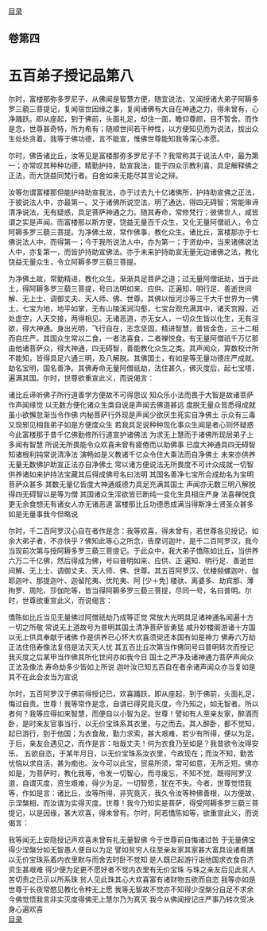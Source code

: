 <div class="menu"><a href="/lotus-sutra/#/table-of-contents">目录</a></div>
<hgroup>
  <h2>卷第四</h2>
  <h1>五百弟子授记品第八</h1>
</hgroup>
<p>
  尔时，富楼那弥多罗尼子，从佛闻是智慧方便，随宜说法，又闻授诸大弟子阿耨多罗三藐三菩提记，复闻宿世因缘之事，复闻诸佛有大自在神通之力，得未曾有，心净踊跃。即从座起，到于佛前，头面礼足，却住一面，瞻仰尊颜，目不暂舍。而作是念，世尊甚奇特，所为希有；随顺世间若干种性，以方便知见而为说法，拔出众生处处贪着。我等于佛功德，言不能宣，惟佛世尊能知我等深心本愿。
</p>
<p>
  尔时，佛告诸比丘，汝等见是富楼那弥多罗尼子不？我常称其于说法人中，最为第一；亦常叹其种种功德，精勤护持，助宣我法，能于四众示教利喜，具足解释佛之正法，而大饶益同梵行者。自舍如来无能尽其言论之辩。
</p>
<p>
  汝等勿谓富楼那但能护持助宣我法，亦于过去九十亿诸佛所，护持助宣佛之正法，于彼说法人中，亦最第一。又于诸佛所说空法，明了通达，得四无碍智；常能审谛清净说法，无有疑惑，具足菩萨神通之力。随其寿命，常修梵行；彼佛世人，咸皆谓之实是声闻。而富楼那以斯方便，饶益无量百千众生，又化无量阿僧祇人，令立阿耨多罗三藐三菩提。为净佛土故，常作佛事，教化众生。诸比丘，富楼那亦于七佛说法人中，而得第一；今于我所说法人中，亦为第一；于贤劫中，当来诸佛说法人中，亦复第一，而皆护持助宣佛法。亦于未来护持助宣无量无边诸佛之法，教化饶益无量众生，令立阿耨多罗三藐三菩提。
</p>
<p>
  为净佛土故，常勤精进，教化众生。渐渐具足菩萨之道；过无量阿僧祇劫，当于此土，得阿耨多罗三藐三菩提，号曰法明如来、应供、正遍知、明行足、善逝世间解、无上士、调御丈夫、天人师、佛、世尊。其佛以恒河沙等三千大千世界为一佛土，七宝为地，地平如掌，无有山陵溪涧沟壑，七宝台观充满其中，诸天宫殿，近处虚空，人天交接，两得相见。无诸恶道，亦无女人，一切众生皆以化生，无有淫欲，得大神通。身出光明，飞行自在，志念坚固，精进智慧，普皆金色，三十二相而自庄严。其国众生常以二食，一者法喜食，二者禅悦食。有无量阿僧祇千万亿那由他诸菩萨众，得大神通，四无碍智，善能教化众生之类。其声闻众，算数校计所不能知，皆得具足六通三明，及八解脱。其佛国土，有如是等无量功德庄严成就。劫名宝明，国名善净。其佛寿命无量阿僧祇劫，法住甚久，佛灭度后，起七宝塔，遍满其国。尔时，世尊欲重宣此义，而说偈言：
</p>
<div class="commentary">
  <span>诸比丘谛听</span
  ><span>佛子所行道</span
  ><span>善学方便故</span
  ><span>不可得思议</span>
  <span>知众乐小法</span
  ><span>而畏于大智</span
  ><span>是故诸菩萨</span
  ><span>作声闻缘觉</span>
  <span>以无数方便</span
  ><span>化诸众生类</span
  ><span>自说是声闻</span
  ><span>去佛道甚远</span>
  <span>度脱无量众</span
  ><span>皆悉得成就</span
  ><span>虽小欲懈怠</span
  ><span>渐当令作佛</span>
  <span>内秘菩萨行</span
  ><span>外现是声闻</span
  ><span>少欲厌生死</span
  ><span>实自净佛土</span>
  <span>示众有三毒</span
  ><span>又现邪见相</span
  ><span>我弟子如是</span
  ><span>方便度众生</span>
  <span>若我具足说</span
  ><span>种种现化事</span
  ><span>众生闻是者</span
  ><span>心则怀疑惑</span>
  <span>今此富楼那</span
  ><span>于昔千亿佛</span
  ><span>勤修所行道</span
  ><span>宣护诸佛法</span>
  <span>为求无上慧</span
  ><span>而于诸佛所</span
  ><span>现居弟子上</span
  ><span>多闻有智慧</span>
  <span>所说无所畏</span
  ><span>能令众欢喜</span
  ><span>未曾有疲倦</span
  ><span>而以助佛事</span>
  <span>已度大神通</span
  ><span>具四无碍智</span
  ><span>知诸根利钝</span
  ><span>常说清净法</span>
  <span>演畅如是义</span
  ><span>教诸千亿众</span
  ><span>令住大乘法</span
  ><span>而自净佛土</span>
  <span>未来亦供养</span
  ><span>无量无数佛</span
  ><span>护助宣正法</span
  ><span>亦自净佛土</span>
  <span>常以诸方便</span
  ><span>说法无所畏</span
  ><span>度不可计众</span
  ><span>成就一切智</span>
  <span>供养诸如来</span
  ><span>护持法宝藏</span
  ><span>其后得成佛</span
  ><span>号名曰法明</span>
  <span>其国名善净</span
  ><span>七宝所合成</span
  ><span>劫名为宝明</span
  ><span>菩萨众甚多</span>
  <span>其数无量亿</span
  ><span>皆度大神通</span
  ><span>威德力具足</span
  ><span>充满其国土</span>
  <span>声闻亦无数</span
  ><span>三明八解脱</span
  ><span>得四无碍智</span
  ><span>以是等为僧</span>
  <span>其国诸众生</span
  ><span>淫欲皆已断</span
  ><span>纯一变化生</span
  ><span>具相庄严身</span>
  <span>法喜禅悦食</span
  ><span>更无余食想</span
  ><span>无有诸女人</span
  ><span>亦无诸恶道</span>
  <span>富楼那比丘</span
  ><span>功德悉成满</span
  ><span>当得斯净土</span
  ><span>贤圣众甚多</span>
  <span>如是无量事</span
  ><span>我今但略说</span>
</div>
<p>
  尔时，千二百阿罗汉心自在者作是念：我等欢喜，得未曾有，若世尊各见授记，如余大弟子者，不亦快乎？佛知此等心之所念，告摩诃迦叶，是千二百阿罗汉，我今当现前次第与授阿耨多罗三藐三菩提记。于此众中，我大弟子憍陈如比丘，当供养六万二千亿佛，然后得成为佛，号曰普明如来、应供、正
  遍知、明行足、善逝世间解、无上士、调御丈夫、天人师、佛、世尊。其五百阿罗汉、优楼频螺迦叶、伽耶迦叶、那提迦叶、迦留陀夷、优陀夷、阿
  [少＋免]
  楼驮、离婆多、劫宾那、薄拘罗、周陀、莎伽陀等，皆当得阿耨多罗三藐三菩提，尽同一号，名曰普明。尔时，世尊欲重宣此义，而说偈言：
</p>
<div class="commentary">
  <span>憍陈如比丘</span
  ><span>当见无量佛</span
  ><span>过阿僧祇劫</span
  ><span>乃成等正觉</span>
  <span>常放大光明</span
  ><span>具足诸神通</span
  ><span>名闻遍十方</span
  ><span>一切之所敬</span>
  <span>常说无上道</span
  ><span>故号为普明</span
  ><span>其国土清净</span
  ><span>菩萨皆勇猛</span>
  <span>咸升妙楼阁</span
  ><span>游诸十方国</span
  ><span>以无上供具</span
  ><span>奉献于诸佛</span>
  <span>作是供养已</span
  ><span>心怀大欢喜</span
  ><span>须臾还本国</span
  ><span>有如是神力</span>
  <span>佛寿六万劫</span
  ><span>正法住倍寿</span
  ><span>像法复倍是</span
  ><span>法灭天人忧</span>
  <span>其五百比丘</span
  ><span>次第当作佛</span
  ><span>同号曰普明</span
  ><span>转次而授记</span>
  <span>我灭度之后</span
  ><span>某甲当作佛</span
  ><span>其所化世间</span
  ><span>亦如我今日</span>
  <span>国土之严净</span
  ><span>及诸神通力</span
  ><span>菩萨声闻众</span
  ><span>正法及像法</span>
  <span>寿命劫多少</span
  ><span>皆如上所说</span>
  <span>迦叶汝已知</span
  ><span>五百自在者</span
  ><span>余诸声闻众</span
  ><span>亦当复如是</span>
  <span>其不在此会</span
  ><span>汝当为宣说</span>
</div>
<p>
  尔时，五百阿罗汉于佛前得授记已，欢喜踊跃，即从座起，到于佛前，头面礼足，悔过自责。世尊！我等常作是念，自谓已得究竟灭度，今乃知之，如无智者。所以者何？我等应得如来智慧，而便自以小智为足。世尊！譬如有人至亲友家，醉酒而卧，是时亲友官事当行，以无价宝珠系其衣里，与之而去。其人醉卧，都不觉知，起已游行，到于他国；为衣食故，勤力求索，甚大艰难，若少有所得，便以为足。于后，亲友会遇见之，而作是言：咄哉丈夫！何为衣食乃至如是？我昔欲令汝得安乐，
  五欲自恣，于某年月日，以无价宝珠系汝衣里，今故现在；而汝不知，勤苦忧恼以求自活，甚为痴也。汝今可以此宝，贸易所须，常可如意，无所乏短。佛亦如是，为菩萨时，教化我等，令发一切智心，而寻废忘，不知不觉，既得阿罗汉道，自谓灭度，资生艰难，得少为足。一切智愿，犹在不失。今者，世尊觉悟我等，作如是言：诸比丘，汝等所得，非究竟灭，我久令汝等种佛善根，以方便故，示涅槃相，而汝谓为实得灭度。世尊！我今乃知实是菩萨，得受阿耨多罗三藐三菩提记，以是因缘，甚大欢喜，得未曾有。尔时，阿若憍陈如等，欲重宣此义，而说偈言：
</p>
<div class="commentary">
  <span>我等闻无上</span
  ><span>安隐授记声</span
  ><span>欢喜未曾有</span
  ><span>礼无量智佛</span>
  <span>今于世尊前</span
  ><span>自悔诸过咎</span>
  <span>于无量佛宝</span
  ><span>得少涅槃分</span
  ><span>如无智愚人</span
  ><span>便自以为足</span>
  <span>譬如贫穷人</span
  ><span>往至亲友家</span
  ><span>其家甚大富</span
  ><span>具设诸肴膳</span>
  <span>以无价宝珠</span
  ><span>系着内衣里</span
  ><span>默与而舍去</span
  ><span>时卧不觉知</span>
  <span>是人既已起</span
  ><span>游行诣他国</span
  ><span>求衣食自济</span
  ><span>资生甚艰难</span>
  <span>得少便为足</span
  ><span>更不愿好者</span
  ><span>不觉内衣里</span
  ><span>有无价宝珠</span>
  <span>与珠之亲友</span
  ><span>后见此贫人</span
  ><span>苦切责之已</span
  ><span>示以所系珠</span>
  <span>贫人见此珠</span
  ><span>其心大欢喜</span
  ><span>富有诸财物</span
  ><span>五欲而自恣</span>
  <span>我等亦如是</span
  ><span>世尊于长夜</span
  ><span>常愍见教化</span
  ><span>令种无上愿</span>
  <span>我等无智故</span
  ><span>不觉亦不知</span
  ><span>得少涅槃分</span
  ><span>自足不求余</span>
  <span>今佛觉悟我</span
  ><span>言非实灭度</span
  ><span>得佛无上慧</span
  ><span>尔乃为真灭</span>
  <span>我今从佛闻</span
  ><span>授记庄严事</span
  ><span>乃转次受决</span
  ><span>身心遍欢喜</span>
</div>
<div class="menu"><a href="/lotus-sutra/#/table-of-contents">目录</a></div>
